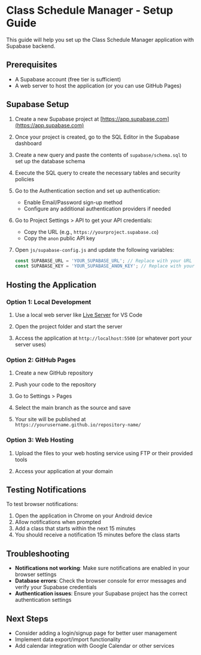 # Class Schedule Manager - Setup Guide

This guide will help you set up the Class Schedule Manager application with Supabase backend.

## Prerequisites

- A Supabase account (free tier is sufficient)
- A web server to host the application (or you can use GitHub Pages)

## Supabase Setup

1. Create a new Supabase project at [https://app.supabase.com](https://app.supabase.com)

2. Once your project is created, go to the SQL Editor in the Supabase dashboard

3. Create a new query and paste the contents of `supabase/schema.sql` to set up the database schema

4. Execute the SQL query to create the necessary tables and security policies

5. Go to the Authentication section and set up authentication:
   - Enable Email/Password sign-up method
   - Configure any additional authentication providers if needed

6. Go to Project Settings > API to get your API credentials:
   - Copy the URL (e.g., `https://yourproject.supabase.co`)
   - Copy the `anon` public API key

7. Open `js/supabase-config.js` and update the following variables:
   ```javascript
   const SUPABASE_URL = 'YOUR_SUPABASE_URL'; // Replace with your URL
   const SUPABASE_KEY = 'YOUR_SUPABASE_ANON_KEY'; // Replace with your anon key
   ```

## Hosting the Application

### Option 1: Local Development

1. Use a local web server like [Live Server](https://marketplace.visualstudio.com/items?itemName=ritwickdey.LiveServer) for VS Code

2. Open the project folder and start the server

3. Access the application at `http://localhost:5500` (or whatever port your server uses)

### Option 2: GitHub Pages

1. Create a new GitHub repository

2. Push your code to the repository

3. Go to Settings > Pages

4. Select the main branch as the source and save

5. Your site will be published at `https://yourusername.github.io/repository-name/`

### Option 3: Web Hosting

1. Upload the files to your web hosting service using FTP or their provided tools

2. Access your application at your domain

## Testing Notifications

To test browser notifications:

1. Open the application in Chrome on your Android device
2. Allow notifications when prompted
3. Add a class that starts within the next 15 minutes
4. You should receive a notification 15 minutes before the class starts

## Troubleshooting

- **Notifications not working**: Make sure notifications are enabled in your browser settings
- **Database errors**: Check the browser console for error messages and verify your Supabase credentials
- **Authentication issues**: Ensure your Supabase project has the correct authentication settings

## Next Steps

- Consider adding a login/signup page for better user management
- Implement data export/import functionality
- Add calendar integration with Google Calendar or other services

